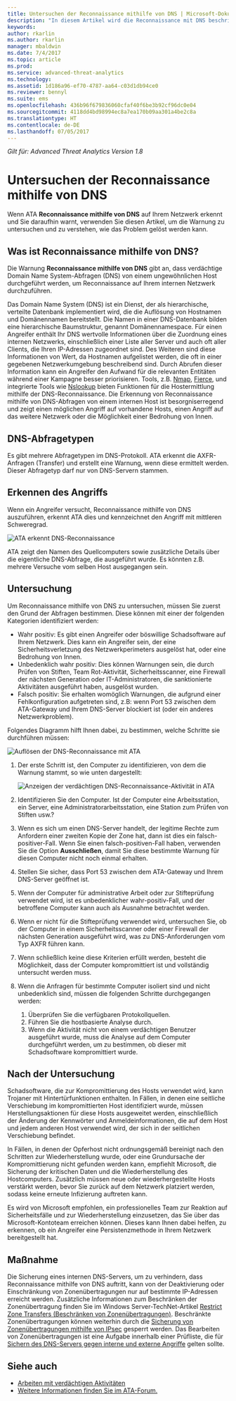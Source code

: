 ```yaml
---
title: Untersuchen der Reconnaissance mithilfe von DNS | Microsoft-Dokumentation
description: "In diesem Artikel wird die Reconnaissance mit DNS beschrieben. Außerdem erhalten Sie Anweisungen zu Untersuchungen, wenn eine derartige Bedrohung von ATA erkannt wird."
keywords: 
author: rkarlin
ms.author: rkarlin
manager: mbaldwin
ms.date: 7/4/2017
ms.topic: article
ms.prod: 
ms.service: advanced-threat-analytics
ms.technology: 
ms.assetid: 1d186a96-ef70-4787-aa64-c03d1db94ce0
ms.reviewer: bennyl
ms.suite: ems
ms.openlocfilehash: 436b96f679836060cfaf40f6be3b92cf96dc0e04
ms.sourcegitcommit: 4118dd4bd98994ec8a7ea170b09aa301a4be2c8a
ms.translationtype: HT
ms.contentlocale: de-DE
ms.lasthandoff: 07/05/2017
---
```

*Gilt für: Advanced Threat Analytics Version 1.8*

# Untersuchen der Reconnaissance mithilfe von DNS
<a id="investigating-reconnaissance-using-dns" class="xliff"></a>

Wenn ATA **Reconnaissance mithilfe von DNS** auf Ihrem Netzwerk erkennt und Sie daraufhin warnt, verwenden Sie diesen Artikel, um die Warnung zu untersuchen und zu verstehen, wie das Problem gelöst werden kann.

## Was ist Reconnaissance mithilfe von DNS?
<a id="what-is-reconnaissance-using-dns" class="xliff"></a>

Die Warnung **Reconnaissance mithilfe von DNS** gibt an, dass verdächtige Domain Name System-Abfragen (DNS) von einem ungewöhnlichen Host durchgeführt werden, um Reconnaissance auf Ihrem internen Netzwerk durchzuführen.

Das Domain Name System (DNS) ist ein Dienst, der als hierarchische, verteilte Datenbank implementiert wird, die die Auflösung von Hostnamen und Domänennamen bereitstellt. Die Namen in einer DNS-Datenbank bilden eine hierarchische Baumstruktur, genannt Domänennamespace.
Für einen Angreifer enthält Ihr DNS wertvolle Informationen über die Zuordnung eines internen Netzwerks, einschließlich einer Liste aller Server und auch oft aller Clients, die Ihren IP-Adressen zugeordnet sind. Des Weiteren sind diese Informationen von Wert, da Hostnamen aufgelistet werden, die oft in einer gegebenen Netzwerkumgebung beschreibend sind. Durch Abrufen dieser Information kann ein Angreifer den Aufwand für die relevanten Entitäten während einer Kampagne besser priorisieren. Tools, z.B. [Nmap](https://nmap.org/), [Fierce](https://github.com/mschwager/fierce), und integrierte Tools wie [Nslookup](https://technet.microsoft.com/library/cc725991(v=ws.11).aspx) bieten Funktionen für die Hostermittlung mithilfe der DNS-Reconnaissance.
Die Erkennung von Reconnaissance mithilfe von DNS-Abfragen von einem internen Host ist besorgniserregend und zeigt einen möglichen Angriff auf vorhandene Hosts, einen Angriff auf das weitere Netzwerk oder die Möglichkeit einer Bedrohung von Innen.

## DNS-Abfragetypen
<a id="dns-query-types" class="xliff"></a>

Es gibt mehrere Abfragetypen im DNS-Protokoll. ATA erkennt die AXFR-Anfragen (Transfer) und erstellt eine Warnung, wenn diese ermittelt werden. Dieser Abfragetyp darf nur von DNS-Servern stammen.

## Erkennen des Angriffs
<a id="discovering-the-attack" class="xliff"></a>

Wenn ein Angreifer versucht, Reconnaissance mithilfe von DNS auszuführen, erkennt ATA dies und kennzeichnet den Angriff mit mittleren Schweregrad.

![ATA erkennt DNS-Reconnaissance](./media/dns-recon.png)
 
ATA zeigt den Namen des Quellcomputers sowie zusätzliche Details über die eigentliche DNS-Abfrage, die ausgeführt wurde. Es könnten z.B. mehrere Versuche vom selben Host ausgegangen sein.

## Untersuchung
<a id="investigating" class="xliff"></a>

Um Reconnaissance mithilfe von DNS zu untersuchen, müssen Sie zuerst den Grund der Abfragen bestimmen. Diese können mit einer der folgenden Kategorien identifiziert werden: 
-   Wahr positiv: Es gibt einen Angreifer oder böswillige Schadsoftware auf Ihrem Netzwerk. Dies kann ein Angreifer sein, der eine Sicherheitsverletzung des Netzwerkperimeters ausgelöst hat, oder eine Bedrohung von Innen.
-   Unbedenklich wahr positiv: Dies können Warnungen sein, die durch Prüfen von Stiften, Team Rot-Aktivität, Sicherheitsscanner, eine Firewall der nächsten Generation oder IT-Administratoren, die sanktionierte Aktivitäten ausgeführt haben, ausgelöst wurden.
-   Falsch positiv: Sie erhalten womöglich Warnungen, die aufgrund einer Fehlkonfiguration aufgetreten sind, z.B: wenn Port 53 zwischen dem ATA-Gateway und Ihrem DNS-Server blockiert ist (oder ein anderes Netzwerkproblem).

Folgendes Diagramm hilft Ihnen dabei, zu bestimmen, welche Schritte sie durchführen müssen:

![Auflösen der DNS-Reconnaissance mit ATA](./media/dns-recon-diagram.png)
 
1.  Der erste Schritt ist, den Computer zu identifizieren, von dem die Warnung stammt, so wie unten dargestellt:
 
    ![Anzeigen der verdächtigen DNS-Reconnaissance-Aktivität in ATA](./media/dns-recon-2.png)
2.  Identifizieren Sie den Computer. Ist der Computer eine Arbeitsstation, ein Server, eine Administratorarbeitsstation, eine Station zum Prüfen von Stiften usw.?
3.  Wenn es sich um einen DNS-Server handelt, der legitime Rechte zum Anfordern einer zweiten Kopie der Zone hat, dann ist dies ein falsch-positiver-Fall. Wenn Sie einen falsch-positiven-Fall haben, verwenden Sie die Option **Ausschließen**, damit Sie diese bestimmte Warnung für diesen Computer nicht noch einmal erhalten.
4. Stellen Sie sicher, dass Port 53 zwischen dem ATA-Gateway und Ihrem DNS-Server geöffnet ist.
4.  Wenn der Computer für administrative Arbeit oder zur Stifteprüfung verwendet wird, ist es unbedenklicher wahr-positiv-Fall, und der betroffene Computer kann auch als Ausnahme betrachtet werden.
5.  Wenn er nicht für die Stifteprüfung verwendet wird, untersuchen Sie, ob der Computer in einem Sicherheitsscanner oder einer Firewall der nächsten Generation ausgeführt wird, was zu DNS-Anforderungen vom Typ AXFR führen kann.
6.  Wenn schließlich keine diese Kriterien erfüllt werden, besteht die Möglichkeit, dass der Computer kompromittiert ist und vollständig untersucht werden muss. 
7.  Wenn die Anfragen für bestimmte Computer isoliert sind und nicht unbedenklich sind, müssen die folgenden Schritte durchgegangen werden:
    1.  Überprüfen Sie die verfügbaren Protokollquellen. 
    2.  Führen Sie die hostbasierte Analyse durch. 
    3.  Wenn die Aktivität nicht von einem verdächtigen Benutzer ausgeführt wurde, muss die Analyse auf dem Computer durchgeführt werden, um zu bestimmen, ob dieser mit Schadsoftware kompromittiert wurde.

## Nach der Untersuchung
<a id="post-investigation" class="xliff"></a>

Schadsoftware, die zur Kompromittierung des Hosts verwendet wird, kann Trojaner mit Hintertürfunktionen enthalten. In Fällen, in denen eine seitliche Verschiebung im kompromittierten Host identifiziert wurde, müssen Herstellungsaktionen für diese Hosts ausgeweitet werden, einschließlich der Änderung der Kennwörter und Anmeldeinformationen, die auf dem Host und jedem anderen Host verwendet wird, der sich in der seitlichen Verschiebung befindet. 

In Fällen, in denen der Opferhost nicht ordnungsgemäß bereinigt nach den Schritten zur Wiederherstellung wurde, oder eine Grundursache der Kompromittierung nicht gefunden werden kann, empfiehlt Microsoft, die Sicherung der kritischen Daten und die Wiederherstellung des Hostcomputers. Zusätzlich müssen neue oder wiederhergestellte Hosts verstärkt werden, bevor Sie zurück auf dem Netzwerk platziert werden, sodass keine erneute Infizierung auftreten kann. 

Es wird von Microsoft empfohlen, ein professionelles Team zur Reaktion auf Sicherheitsfälle und zur Wiederherstellung einzusetzen, das Sie über das Microsoft-Kontoteam erreichen können. Dieses kann Ihnen dabei helfen, zu erkennen, ob ein Angreifer eine Persistenzmethode in Ihrem Netzwerk bereitgestellt hat.

## Maßnahme
<a id="mitigation" class="xliff"></a>

Die Sicherung eines internen DNS-Servers, um zu verhindern, dass Reconnaissance mithilfe von DNS auftritt, kann von der Deaktivierung oder Einschränkung von Zonenübertragungen nur auf bestimmte IP-Adressen erreicht werden. Zusätzliche Informationen zum Beschränken der Zonenübertragung finden Sie im Windows Server-TechNet-Artikel [Restrict Zone Transfers (Beschränken von Zonenübertragungen)](https://technet.microsoft.com/library/ee649273(v=ws.10).aspx). Beschränkte Zonenübertragungen können weiterhin durch die [Sicherung von Zonenübertragungen mithilfe von IPsec](https://technet.microsoft.com/library/ee649192(v=ws.10).aspx) gesperrt werden. Das Bearbeiten von Zonenübertragungen ist eine Aufgabe innerhalb einer Prüfliste, die für [Sichern des DNS-Servers gegen interne und externe Angriffe](https://technet.microsoft.com/library/cc770432(v=ws.11).aspx) gelten sollte.



## Siehe auch
<a id="see-also" class="xliff"></a>
- [Arbeiten mit verdächtigen Aktivitäten](working-with-suspicious-activities.md)
- [Weitere Informationen finden Sie im ATA-Forum.](https://social.technet.microsoft.com/Forums/security/home?forum=mata)
